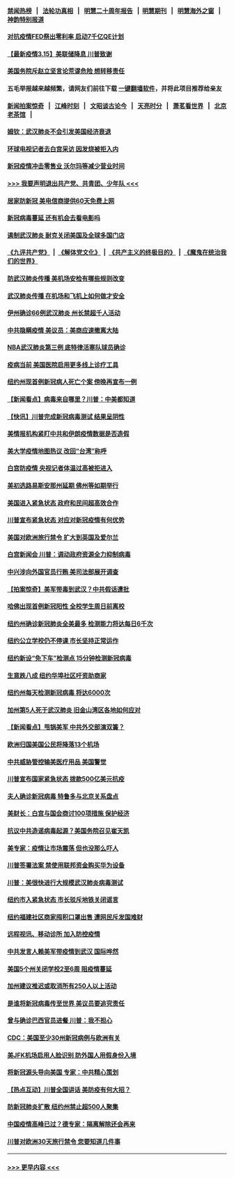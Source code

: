 #### [禁闻热榜](热点新闻.md?=0)  &nbsp;&nbsp;|&nbsp;&nbsp; [法轮功真相](https://github.com/gfw-breaker/truth/blob/master/README.md?=0) &nbsp;&nbsp;|&nbsp;&nbsp; [明慧二十周年报告](https://github.com/gfw-breaker/mh-reports/blob/master/README.md?=0) &nbsp;&nbsp;|&nbsp;&nbsp;[明慧期刊](https://github.com/gfw-breaker/mh-qikan) &nbsp;&nbsp;|&nbsp;&nbsp; [明慧海外之窗](https://github.com/gfw-breaker/mh-news/blob/master/README.md?=0) &nbsp;&nbsp;|&nbsp;&nbsp; [神韵特别报道](https://github.com/gfw-breaker/mh-news/blob/master/shenyun.md?=0)
#### [对抗疫情FED祭出零利率 启动7千亿QE计划](../pages/nsc412/n11942782.md?t=03160631) 
#### [【最新疫情3.15】美联储降息 川普致谢](../pages/nsc412/n11940988.md?t=03160631) 
#### [美国务院斥赵立坚言论荒谬危险 想转移责任](../pages/nsc412/n11942518.md?t=03160631) 
#### 五毛举报越来越频繁，请网友们前往下载 [一键翻墙软件](https://github.com/gfw-breaker/ssr-accounts)，并将此项目推荐给亲友
#### [新闻拍案惊奇](https://github.com/gfw-breaker/banned-news/blob/master/pages/link4.md) &nbsp;&nbsp;|&nbsp;&nbsp; [江峰时刻](https://github.com/gfw-breaker/banned-news/blob/master/pages/link4.md) &nbsp;&nbsp;|&nbsp;&nbsp; [文昭谈古论今](https://github.com/gfw-breaker/banned-news/blob/master/pages/link4.md) &nbsp;&nbsp;|&nbsp;&nbsp; [天亮时分](https://github.com/gfw-breaker/banned-news/blob/master/pages/link4.md) &nbsp;&nbsp;|&nbsp;&nbsp; [萧茗看世界](https://github.com/gfw-breaker/banned-news/blob/master/pages/link4.md) &nbsp;&nbsp;|&nbsp;&nbsp; [北京老茶馆](https://github.com/gfw-breaker/banned-news/blob/master/pages/link4.md) &nbsp;&nbsp;|&nbsp;&nbsp; 
#### [姆钦：武汉肺炎不会引发美国经济衰退](../pages/nsc412/n11942530.md?t=03160631) 
#### [环球电视记者去白宫采访 因发烧被拒入内](../pages/nsc412/n11942516.md?t=03160631) 
#### [新冠疫情冲击零售业 沃尔玛等减少营业时间](../pages/nsc412/n11942454.md?t=03160631) 
#### [>>> 我要声明退出共产党、共青团、少年队 <<<](https://github.com/begood0513/goodnews/blob/master/quit/letter.md) 
#### [居家防新冠 美电信商提供60天免费上网](../pages/nsc412/n11942457.md?t=03160631) 
#### [新冠病毒蔓延 还有机会去看电影吗](../pages/nsc412/n11942385.md?t=03160631) 
#### [遏制武汉肺炎 耐克关闭美国及全球多国门店](../pages/nsc412/n11942366.md?t=03160631) 
#### [《九评共产党》](https://github.com/begood0513/9ping.md/blob/master/README.md) &nbsp;|&nbsp; [《解体党文化》](../../../../jtdwh.md/blob/master/README.md)  &nbsp;|&nbsp; [《共产主义的终极目的》](../../../../gczydzjmd.md/blob/master/README.md) &nbsp;|&nbsp; [《魔鬼在统治我们的世界》](../../../../mgztzwmdsj.md/blob/master/README.md) 
#### [防武汉肺炎传播 美机场安检有哪些规则改变](../pages/nsc412/n11939497.md?t=03160631) 
#### [武汉肺炎传播 在机场和飞机上如何做才安全](../pages/nsc412/n11928171.md?t=03160631) 
#### [伊州确诊66例武汉肺炎 州长禁超千人活动](../pages/nsc412/n11941564.md?t=03160631) 
#### [中共隐瞒疫情 美议员：美商应速撤离大陆](../pages/nsc412/n11941407.md?t=03160631) 
#### [NBA武汉肺炎第三例 底特律活塞队球员确诊](../pages/nsc412/n11941282.md?t=03160631) 
#### [疫病当前 美国医院启用更多线上诊疗工具](../pages/nsc412/n11941300.md?t=03160631) 
#### [纽约州现首例新冠病人死亡个案  傍晚再宣布一例](../pages/nsc412/n11941340.md?t=03160631) 
#### [【新闻看点】病毒来自哪里？川普：中美都知道](../pages/nsc412/n11940769.md?t=03160631) 
#### [【快讯】川普完成新冠病毒测试 结果呈阴性](../pages/nsc412/n11941045.md?t=03160631) 
#### [美情报机构紧盯中共和伊朗疫情数据是否造假](../pages/nsc412/n11940875.md?t=03160631) 
#### [美大学疫情地图热议 改回“台湾”称呼](../pages/nsc412/n11940365.md?t=03160631) 
#### [白宫防疫情 央视记者体温过高被拒进入](../pages/nsc412/n11940841.md?t=03160631) 
#### [美初选路易斯安那州延期 佛州等如期举行](../pages/nsc412/n11940614.md?t=03160631) 
#### [美国进入紧急状态 政府和民间超高效合作](../pages/nsc412/n11940720.md?t=03160631) 
#### [川普宣布紧急状态 对应对新冠疫情有何优势](../pages/nsc412/n11940632.md?t=03160631) 
#### [美国对欧洲旅行禁令 扩大到英国及爱尔兰](../pages/nsc412/n11940647.md?t=03160631) 
#### [白宫新闻会 川普：调动政府资源全力抑制病毒](../pages/nsc412/n11940558.md?t=03160631) 
#### [中兴涉向外国官员行贿 美司法部展开调查](../pages/nsc412/n11940378.md?t=03160631) 
#### [【拍案惊奇】美军带毒到武汉？中共假话遭批](../pages/nsc412/n11939240.md?t=03160631) 
#### [哈佛出现首例新冠阳性  全校学生周日前离校](../pages/nsc412/n11939759.md?t=03160631) 
#### [纽约州确诊新冠肺炎全美最多  检测能力将达每日6千次](../pages/nsc412/n11939581.md?t=03160631) 
#### [纽约公立学校仍不停课 市长坚持正常运作](../pages/nsc412/n11939557.md?t=03160631) 
#### [纽约新设“免下车”检测点  15分钟检测新冠病毒](../pages/nsc412/n11939513.md?t=03160631) 
#### [生意跌八成  纽约华埠社区吁资助商家](../pages/nsc412/n11939562.md?t=03160631) 
#### [纽约州每天检测新冠病毒  将达6000次](../pages/nsc412/n11939510.md?t=03160631) 
#### [加州第5人死于武汉肺炎 旧金山湾区各地如何应对](../pages/nsc412/n11939263.md?t=03160631) 
#### [【新闻看点】甩锅美军 中共外交部演双簧？](../pages/nsc412/n11938828.md?t=03160631) 
#### [欧洲归国美国公民将降落13个机场](../pages/nsc412/n11939026.md?t=03160631) 
#### [中共威胁管控输美医疗用品 美国警觉](../pages/nsc412/n11938602.md?t=03160631) 
#### [川普宣布国家紧急状态 拨款500亿美元抗疫](../pages/nsc412/n11939032.md?t=03160631) 
#### [夫人确诊新冠病毒 特鲁多与北京关系盘点](../pages/nsc412/n11938748.md?t=03160631) 
#### [美财长：白宫与国会商讨100项措施 保护经济](../pages/nsc412/n11938829.md?t=03160631) 
#### [抗议中共造谣病毒起源？美国务院召见崔天凯](../pages/nsc412/n11938747.md?t=03160631) 
#### [美专家：疫情让市场震荡 但也没那么吓人](../pages/nsc412/n11938573.md?t=03160631) 
#### [川普签署法案 禁使用联邦资金购买华为设备](../pages/nsc412/n11938279.md?t=03160631) 
#### [川普：美很快进行大规模武汉肺炎病毒测试](../pages/nsc412/n11938523.md?t=03160631) 
#### [纽约市入紧急状态  市长驳斥地铁关闭谣言](../pages/nsc412/n11937384.md?t=03160631) 
#### [纽约福建社区商家囤积口罩出售 遭网民斥发国难财](../pages/nsc412/n11937354.md?t=03160631) 
#### [远程视讯、移动诊所  加入防控疫情](../pages/nsc412/n11937370.md?t=03160631) 
#### [中共发言人赖美军带疫情到武汉 国际哗然](../pages/nsc412/n11936484.md?t=03160631) 
#### [美国5个州关闭学校2至6周 阻疫情蔓延](../pages/nsc412/n11937190.md?t=03160631) 
#### [加州建议推迟或取消所有250人以上活动](../pages/nsc412/n11937373.md?t=03160631) 
#### [是谁将新冠病毒传至世界 美议员要追究责任](../pages/nsc412/n11936827.md?t=03160631) 
#### [曾与确诊巴西官员进餐 川普：我不担心](../pages/nsc412/n11936958.md?t=03160631) 
#### [CDC：美国至少30州新冠病例与欧洲有关](../pages/nsc412/n11936623.md?t=03160631) 
#### [美JFK机场启用人脸识别 防外国人用假身份入境](../pages/nsc412/n11936511.md?t=03160631) 
#### [将新冠源头导向美国 专家：中共精心策划](../pages/nsc412/n11936432.md?t=03160631) 
#### [【热点互动】川普全国讲话 美防疫有何大招？](../pages/nsc412/n11936288.md?t=03160631) 
#### [防新冠肺炎扩散 纽约州禁止超500人聚集](../pages/nsc412/n11936400.md?t=03160631) 
#### [中国疫情高峰已过？德专家：隔离解除还会再来](../pages/nsc412/n11935994.md?t=03160631) 
#### [川普对欧洲30天旅行禁令 您要知道几件事](../pages/nsc412/n11935870.md?t=03160631) 

----
#### [ >>> 更早内容 <<< ](../indexes/nsc412-earlier.md)
